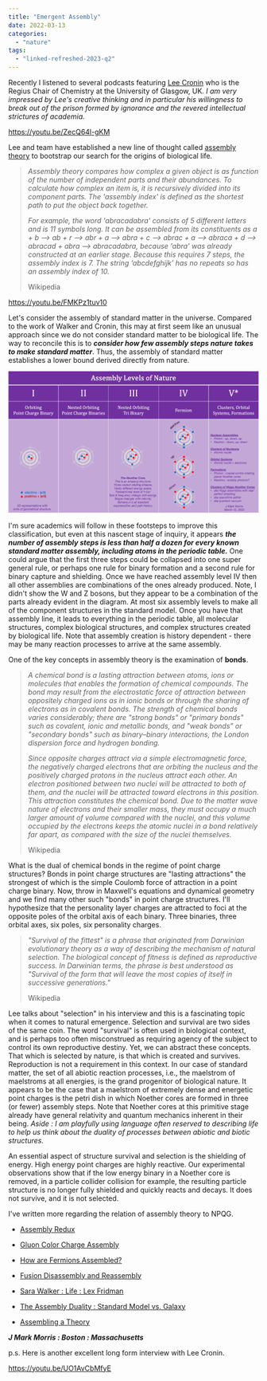 ```yaml
---
title: "Emergent Assembly"
date: 2022-03-13
categories: 
  - "nature"
tags: 
  - "linked-refreshed-2023-q2"
---
```


Recently I listened to several podcasts featuring [Lee Cronin](https://en.wikipedia.org/wiki/Leroy_Cronin) who is the Regius Chair of Chemistry at the University of Glasgow, UK. _I am very impressed by Lee's creative thinking and in particular his willingness to break out of the prison formed by ignorance and the revered intellectual strictures of academia._

https://youtu.be/ZecQ64l-gKM

Lee and team have established a new line of thought called [assembly theory](https://en.wikipedia.org/wiki/Assembly_theory) to bootstrap our search for the origins of biological life.

> _Assembly theory compares how complex a given object is as function of the number of independent parts and their abundances. To calculate how complex an item is, it is recursively divided into its component parts. The 'assembly index' is defined as the shortest path to put the object back together._
> 
> _For example, the word 'abracadabra' consists of 5 different letters and is 11 symbols long. It can be assembled from its constituents as a + b --> ab + r --> abr + a --> abra + c --> abrac + a --> abraca + d --> abracad + abra --> abracadabra, because 'abra' was already constructed at an earlier stage. Because this requires 7 steps, the assembly index is 7. The string ‘abcdefghijk’ has no repeats so has an assembly index of 10._
> 
> Wikipedia

https://youtu.be/FMKPz1tuv10

Let's consider the assembly of standard matter in the universe. Compared to the work of Walker and Cronin, this may at first seem like an unusual approach since we do not consider standard matter to be biological life. The way to reconcile this is to **_consider how few assembly steps nature takes to make standard matter_**. Thus, the assembly of standard matter establishes a lower bound derived directly from nature.

![](images/emergent-assembly.png)

I'm sure academics will follow in these footsteps to improve this classification, but even at this nascent stage of inquiry, it appears **_the number of assembly steps is less than half a dozen for every known standard matter assembly, including atoms in the periodic table._** One could argue that the first three steps could be collapsed into one super general rule, or perhaps one rule for binary formation and a second rule for binary capture and shielding. Once we have reached assembly level IV then all other assemblies are combinations of the ones already produced. Note, I didn't show the W and Z bosons, but they appear to be a combination of the parts already evident in the diagram. At most six assembly levels to make all of the component structures in the standard model. Once you have that assembly line, it leads to everything in the periodic table, all molecular structures, complex biological structures, and complex structures created by biological life. Note that assembly creation is history dependent - there may be many reaction processes to arrive at the same assembly.

One of the key concepts in assembly theory is the examination of **bonds**.

> _A chemical bond is a lasting attraction between atoms, ions or molecules that enables the formation of chemical compounds. The bond may result from the electrostatic force of attraction between oppositely charged ions as in ionic bonds or through the sharing of electrons as in covalent bonds. The strength of chemical bonds varies considerably; there are "strong bonds" or "primary bonds" such as covalent, ionic and metallic bonds, and "weak bonds" or "secondary bonds" such as binary–binary interactions, the London dispersion force and hydrogen bonding._
> 
> _Since opposite charges attract via a simple electromagnetic force, the negatively charged electrons that are orbiting the nucleus and the positively charged protons in the nucleus attract each other. An electron positioned between two nuclei will be attracted to both of them, and the nuclei will be attracted toward electrons in this position. This attraction constitutes the chemical bond. Due to the matter wave nature of electrons and their smaller mass, they must occupy a much larger amount of volume compared with the nuclei, and this volume occupied by the electrons keeps the atomic nuclei in a bond relatively far apart, as compared with the size of the nuclei themselves._
> 
> Wikipedia

What is the dual of chemical bonds in the regime of point charge structures? Bonds in point charge structures are "lasting attractions" the strongest of which is the simple Coulomb force of attraction in a point charge binary. Now, throw in Maxwell's equations and dynamical geometry and we find many other such "bonds" in point charge structures. I'll hypothesize that the personality layer charges are attracted to foci at the opposite poles of the orbital axis of each binary. Three binaries, three orbital axes, six poles, six personality charges.

> _"Survival of the fittest" is a phrase that originated from Darwinian evolutionary theory as a way of describing the mechanism of natural selection. The biological concept of fitness is defined as reproductive success. In Darwinian terms, the phrase is best understood as "Survival of the form that will leave the most copies of itself in successive generations."_
> 
> Wikipedia

Lee talks about "selection" in his interview and this is a fascinating topic when it comes to natural emergence. Selection and survival are two sides of the same coin. The word "survival" is often used in biological context, and is perhaps too often misconstrued as requiring agency of the subject to control its own reproductive destiny. Yet, we can abstract these concepts. That which is selected by nature, is that which is created and survives. Reproduction is not a requirement in this context. In our case of standard matter, the set of all abiotic reaction processes, i.e., the maelstrom of maelstroms at all energies, is the grand progenitor of biological nature. It appears to be the case that a maelstrom of extremely dense and energetic point charges is the petri dish in which Noether cores are formed in three (or fewer) assembly steps. Note that Noether cores at this primitive stage already have general relativity and quantum mechanics inherent in their being. _Aside : I am playfully using language often reserved to describing life to help us think about the duality of processes between abiotic and biotic structures._

An essential aspect of structure survival and selection is the shielding of energy. High energy point charges are highly reactive. Our experimental observations show that if the low energy binary in a Noether core is removed, in a particle collider collision for example, the resulting particle structure is no longer fully shielded and quickly reacts and decays. It does not survive, and it is not selected.

I've written more regarding the relation of assembly theory to NPQG.

- [Assembly Redux](https://johnmarkmorris.com/2022/04/09/assembly-redux/)

- [Gluon Color Charge Assembly](https://johnmarkmorris.com/2022/04/10/gluon-color-charge-assembly/)

- [How are Fermions Assembled?](https://johnmarkmorris.com/2022/04/03/how-are-fermions-assembled/)

- [Fusion Disassembly and Reassembly](https://johnmarkmorris.com/2022/05/30/__trashed-2/)

- [Sara Walker : Life : Lex Fridman](https://johnmarkmorris.com/2022/03/22/sara-walker-life-lex-fridman/)

- [The Assembly Duality : Standard Model vs. Galaxy](https://johnmarkmorris.com/2022/05/25/the-assembly-duality-standard-model-vs-galaxy/)

- [Assembling a Theory](https://johnmarkmorris.com/2022/06/07/assembling-a-theory/)

**_J Mark Morris : Boston : Massachusetts_**

p.s. Here is another excellent long form interview with Lee Cronin.

https://youtu.be/UO1AvCbMfyE
